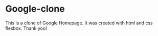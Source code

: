# Google-clone
This is a clone of Google Homepage. It was created with html and css flexbox.
Thank you!
